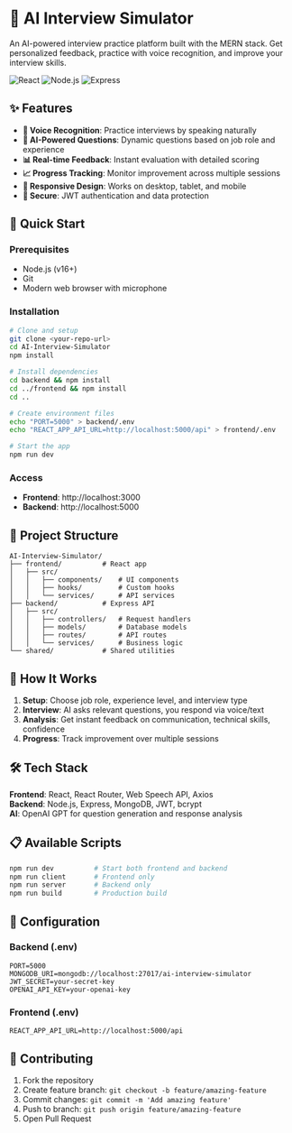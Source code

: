 # 🎯 AI Interview Simulator

An AI-powered interview practice platform built with the MERN stack. Get personalized feedback, practice with voice recognition, and improve your interview skills.

![React](https://img.shields.io/badge/React-18.2.0-blue) ![Node.js](https://img.shields.io/badge/Node.js-18+-green) ![Express](https://img.shields.io/badge/Express-4.18+-orange)

## ✨ Features

- **🎤 Voice Recognition**: Practice interviews by speaking naturally
- **🤖 AI-Powered Questions**: Dynamic questions based on job role and experience
- **📊 Real-time Feedback**: Instant evaluation with detailed scoring
- **📈 Progress Tracking**: Monitor improvement across multiple sessions
- **📱 Responsive Design**: Works on desktop, tablet, and mobile
- **🔐 Secure**: JWT authentication and data protection

## 🚀 Quick Start

### Prerequisites
- Node.js (v16+)
- Git
- Modern web browser with microphone

### Installation

```bash
# Clone and setup
git clone <your-repo-url>
cd AI-Interview-Simulator
npm install

# Install dependencies
cd backend && npm install
cd ../frontend && npm install
cd ..

# Create environment files
echo "PORT=5000" > backend/.env
echo "REACT_APP_API_URL=http://localhost:5000/api" > frontend/.env

# Start the app
npm run dev
```

### Access
- **Frontend**: http://localhost:3000
- **Backend**: http://localhost:5000

## 📁 Project Structure

```
AI-Interview-Simulator/
├── frontend/          # React app
│   ├── src/
│   │   ├── components/    # UI components
│   │   ├── hooks/         # Custom hooks
│   │   └── services/      # API services
├── backend/           # Express API
│   ├── src/
│   │   ├── controllers/   # Request handlers
│   │   ├── models/        # Database models
│   │   ├── routes/        # API routes
│   │   └── services/      # Business logic
└── shared/            # Shared utilities
```

## 🎯 How It Works

1. **Setup**: Choose job role, experience level, and interview type
2. **Interview**: AI asks relevant questions, you respond via voice/text
3. **Analysis**: Get instant feedback on communication, technical skills, confidence
4. **Progress**: Track improvement over multiple sessions

## 🛠️ Tech Stack

**Frontend**: React, React Router, Web Speech API, Axios  
**Backend**: Node.js, Express, MongoDB, JWT, bcrypt  
**AI**: OpenAI GPT for question generation and response analysis

## 📋 Available Scripts

```bash
npm run dev          # Start both frontend and backend
npm run client       # Frontend only
npm run server       # Backend only
npm run build        # Production build
```

## 🔧 Configuration

### Backend (.env)
```env
PORT=5000
MONGODB_URI=mongodb://localhost:27017/ai-interview-simulator
JWT_SECRET=your-secret-key
OPENAI_API_KEY=your-openai-key
```

### Frontend (.env)
```env
REACT_APP_API_URL=http://localhost:5000/api
```

## 🤝 Contributing

1. Fork the repository
2. Create feature branch: `git checkout -b feature/amazing-feature`
3. Commit changes: `git commit -m 'Add amazing feature'`
4. Push to branch: `git push origin feature/amazing-feature`
5. Open Pull Request

